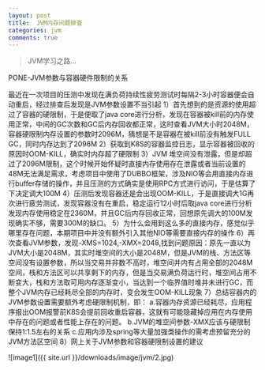 ```yaml
---
layout: post
title:  JVM内存问题排查
categories: jvm
comments: true
---
```

>JVM学习之路...

PONE-JVM参数与容器硬件限制的关系

最近在一次项目的压测中发现在满负荷持续性疲劳测试时每隔2-3小时容器便会自动重启，经过排查后发现是JVM参数设置不当引起
1）首先想到的是资源的使用超过了容器的硬限制，于是便取了java core进行分析，发现在容器被kill前的内存使用正常，中间的GC次数和GC后内存回收都正常，这时查看JVM大小时2048M，容器硬限制内存设置的参数时2096M，猜想是不是容器在被kill前没有触发FULL GC，同时内存达到了2096M
2）获取到K8S的容器监控日志，显示容器被回收的原因时OOM-KILL，确实时内存超了硬限制
3）JVM 堆空间没有泄露，但是却超过了2096M限制，这个时候开始怀疑时直接内存使用存在泄露或者当前设置的48M无法满足需求，考虑项目中使用了DUBBO框架，涉及NIO等会用直接内存进行buffer存储的操作，并且压测的方式确实是使用RPC方式进行访问，于是估算了下决定调大100M
4）压测后发现容器还是会出现OOM-KILL，于是直接调大1G再次进行疲劳测试，发现容器没有在重启，稳定运行12小时后取java core进行分析发现内存使用稳定在2360M，并且GC后内存回收正常，回想原先调大的100M发现确实不够，需要300M的缺口。
5）为什么会用到这么多的直接内存，感觉似乎哪里存在问题，本期项目中并没有额外引入其他NIO等需要直接内存的操作
6）再次查看JVM参数，发现-XMS=1024,-XMX=2048,找到问题原因：原先一直以为JVM大小是2048M，其实时堆空间的大小是2048M，但是JVM的栈、方法区等空间没有设置参数，所以当交易并非数不高时，堆空间并内有占用全部的2048M空间，栈和方法区可以共享剩下的内存，但是当交易满负荷运行时，堆空间占用不断变大，栈和方法取可用内存逐渐变小，当达到一个临界值时堆并未进行GC，而整个JVM内存已经耗尽全部的内存时，变会发生OOM-KILL现象
7）总结容器内的JVM参数设置需要额外考虑硬限制机制，即：
   a.容器内存资源已经耗尽，应用程序报出OOM报警前K8S会提前回收重启容器，这就有可能隐藏掉应用在内存使用中存在的问题或者性能上存在的问题。
   b.JVM的堆空间参数-XMX应该与硬限制保持1:1.5左右的关系
   c.应用内涉及spring等大量加强类操作的需考虑预留充分的JVM方法区空间
8）网上关于JVM参数和容器硬限制设置的建议

![image1]({{ site.url }}/downloads/image/jvm/2.jpg)

